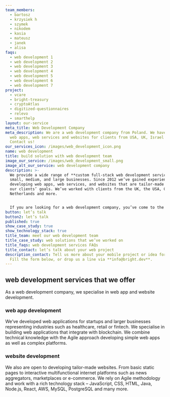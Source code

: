 ```yaml
---
team_members:
  - bartosz
  - krzysiek h
  - szymek
  - nikodem
  - kasia
  - mateusz
  - janek
  - alisa
faqs:
  - web development 1
  - web development 2
  - web development 3
  - web development 4
  - web development 5
  - web development 6
  - web development 7
project:
  - vcare
  - bright-treasury
  - cryptoAtlas
  - digitized-questionnaires
  - relevo
  - smarthelp
layout: our-service
meta_title: Web Development Company
meta_description: We are a web development company from Poland. We have built
  web apps, web services and websites for clients from USA, UK, Israel and more.
  Contact us!
our_services_icon: /images/web_development_icon.png
name: web development
title: build solution with web development team
image_our_service: /images/web_development_small.png
image_alt_our_service: web development company
description: >-
  We provide a wide range of **custom full-stack web development services** for
  small, medium, and large businesses. Since 2012 we’ve gained experience in
  developing web apps, web services, and websites that are tailor-made to fit
  our clients’ goals. We’ve worked with clients from the UK, the USA, Germany,
  Netherlands and more.


  If you are looking for a web development company, you’ve come to the right place!
button: let’s talk
button2: let’s talk
published: true
show_case_study: true
show_technology_stack: true
title_team: meet our web development team
title_case_study: web solutions that we’ve worked on
title_faqs: web development services FAQs
title_contact: let’s talk about your web project
description_contact: Tell us more about your mobile project or idea for an app.
  Fill the form below, or drop us a line via **info@bright.dev**.
---
```

## web development services that we offer

As a web development company, we specialise in web app and website development.

### web app development

We’ve developed web applications for startups and larger businesses representing industries such as healthcare, retail or fintech. We specialise in building web applications that integrate with blockchain. We combine technical knowledge with the Agile approach developing simple web apps as well as complex platforms.

### website development

We also are open to developing tailor-made websites. From basic static pages to interactive multifunctional internet platforms such as news aggregators, marketplaces or e-commerce. We rely on Agile methodology and work with a rich technology stack – JavaScript, CSS, HTML, Java, Node.js, React, AWS, MySQL, PostgreSQL and many more.